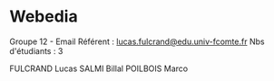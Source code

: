# Webedia

Groupe 12 - Email Référent : lucas.fulcrand@edu.univ-fcomte.fr
Nbs d'étudiants : 3

FULCRAND Lucas
SALMI Billal
POILBOIS Marco
